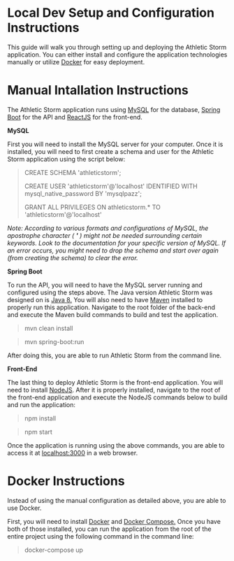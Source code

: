 # **Local Dev Setup and Configuration Instructions**

This guide will walk you through setting up and deploying the Athletic Storm application. You can either install and configure the application technologies manually or utilize [Docker](https://www.docker.com/) for easy deployment.

# **Manual Intallation Instructions**

The Athletic Storm application runs using [MySQL](https://www.mysql.com/) for the database, [Spring Boot](https://spring.io/projects/spring-boot) for the API and [ReactJS](https://reactjs.org/) for the front-end.

**MySQL**

First you will need to install the MySQL server for your computer. Once it is installed, you will need to first create a schema and user for the Athletic Storm application using the script below:

> CREATE SCHEMA &#39;athleticstorm&#39;;
>
> CREATE USER &#39;athleticstorm&#39;@&#39;localhost&#39; IDENTIFIED WITH mysql_native_password BY &#39;mysqlpazz&#39;;
>
> GRANT ALL PRIVILEGES ON athleticstorm.\* TO &#39;athleticstorm&#39;@&#39;localhost&#39;

_Note: According to various formats and configurations of MySQL, the apostrophe character ( __&#39;__ ) might not be needed surrounding certain keywords. Look to the documentation for your specific version of MySQL. If an error occurs, you might need to drop the schema and start over again (from creating the schema) to clear the error._

**Spring Boot**

To run the API, you will need to have the MySQL server running and configured using the steps above. The Java version Athletic Storm was designed on is [Java 8.](https://openjdk.java.net/install/) You will also need to have [Maven](https://maven.apache.org/index.html) installed to properly run this application. Navigate to the root folder of the back-end and execute the Maven build commands to build and test the application.

>mvn clean install

>mvn spring-boot:run

After doing this, you are able to run Athletic Storm from the command line.

**Front-End**

The last thing to deploy Athletic Storm is the front-end application. You will need to install [NodeJS](https://nodejs.org/en/). After it is properly installed, navigate to the root of the front-end application and execute the NodeJS commands below to build and run the application:

>npm install

>npm start

Once the application is running using the above commands, you are able to access it at [localhost:3000](https://localhost:3000/) in a web browser.

# **Docker Instructions**

Instead of using the manual configuration as detailed above, you are able to use Docker.

First, you will need to install [Docker](https://www.docker.com/) and [Docker Compose.](https://docs.docker.com/compose/) Once you have both of those installed, you can run the application from the root of the entire project using the following command in the command line:

>docker-compose up